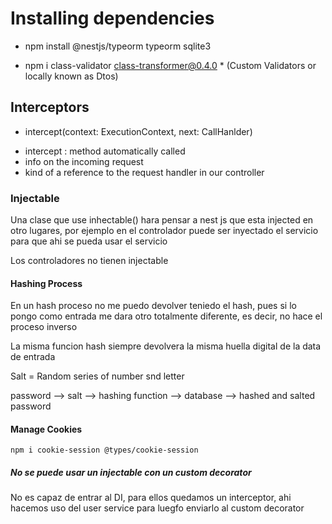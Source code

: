 # Installing dependencies

- npm install @nestjs/typeorm typeorm sqlite3

- npm i class-validator class-transformer@0.4.0  * (Custom Validators or locally known as Dtos)

## Interceptors
 
 * intercept(context: ExecutionContext, next: CallHanlder)
 - intercept : method automatically called
 - info on the incoming request
 - kind of a reference to the request handler in our controller

 ### Injectable 

Una clase que use inhectable() hara pensar a nest js que esta injected en otro lugares, por ejemplo en el controlador puede ser inyectado el servicio para que ahi se pueda usar el servicio

Los controladores no tienen injectable

#### Hashing Process
En un hash proceso no me puedo devolver teniedo el hash, pues si lo pongo como entrada me dara otro totalmente diferente, es decir, no hace el proceso inverso

La misma funcion hash siempre devolvera la misma huella digital de la data de entrada

Salt = Random series of number snd letter  

password --> salt --> hashing function --> database --> hashed and salted password

#### Manage Cookies

``` npm i cookie-session @types/cookie-session ```

##### No se puede usar un injectable con un custom decorator

No es capaz de entrar al DI, para ellos quedamos un interceptor, ahi hacemos uso del user service para luegfo enviarlo al custom decorator